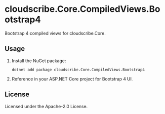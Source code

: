 # cloudscribe.Core.CompiledViews.Bootstrap4

Bootstrap 4 compiled views for cloudscribe.Core.

## Usage

1. Install the NuGet package:
   ```shell
   dotnet add package cloudscribe.Core.CompiledViews.Bootstrap4
   ```
2. Reference in your ASP.NET Core project for Bootstrap 4 UI.

## License

Licensed under the Apache-2.0 License.
